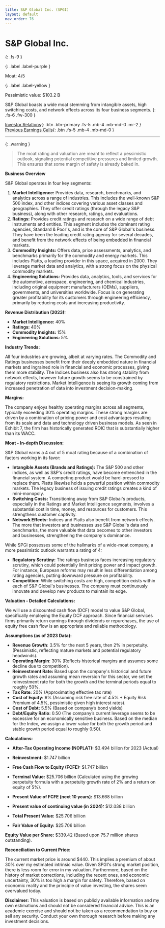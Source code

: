 ```yaml
---
title: S&P Global Inc. (SPGI)
layout: default
nav_order: 76
---
```


# S&P Global Inc.
{: .fs-9 }

{: .label .label-purple }

Moat: 4/5

{: .label .label-yellow }

Pessimistic value: $103.2 B

S&P Global boasts a wide moat stemming from intangible assets, high switching costs, and network effects across its four business segments.
{: .fs-6 .fw-300 }

[Investor Relations](https://www.google.com/search?q=SPGI+investor+relations){: .btn .btn-primary .fs-5 .mb-4 .mb-md-0 .mr-2 }
[Previous Earnings Calls](https://discountingcashflows.com/company/SPGI/transcripts/){: .btn .fs-5 .mb-4 .mb-md-0 }

---

{: .warning } 
>The moat rating and valuation are meant to reflect a pessimistic outlook, signaling potential competitive pressures and limited growth. This ensures that some margin of safety is already baked in.


**Business Overview**

S&P Global operates in four key segments:

1. **Market Intelligence:** Provides data, research, benchmarks, and analytics across a range of industries. This includes the well-known S&P 500 index, and other indices covering various asset classes and geographies. They offer credit ratings (through the legacy S&P business), along with other research, ratings, and evaluations.
2. **Ratings:** Provides credit ratings and research on a wide range of debt instruments and entities. This segment includes the dominant rating agencies, Standard & Poor's, and is the core of S&P Global's business. They have been the leading credit rating agency for several decades, and benefit from the network effects of being embedded in financial markets.
3. **Commodity Insights:** Offers data, price assessments, analytics, and benchmarks primarily for the commodity and energy markets. This includes Platts, a leading provider in this space, acquired in 2000. They leverage market data and analytics, with a strong focus on the physical commodity markets.
4. **Engineering Solutions:** Provides data, analytics, tools, and services for the automotive, aerospace, engineering, and chemical industries, including original equipment manufacturers (OEMs), suppliers, governments, and universities worldwide.  Focus is on generating greater profitability for its customers through engineering efficiency, primarily by reducing costs and increasing productivity.

**Revenue Distribution (2023):**

* **Market Intelligence:** 40%
* **Ratings:** 40%
* **Commodity Insights:** 15%
* **Engineering Solutions:** 5%

**Industry Trends:**

All four industries are growing, albeit at varying rates. The Commodity and Ratings businesses benefit from their deeply embedded nature in financial markets and ingrained role in financial and economic processes, giving them more stability. The Indices business also has strong stability from network effects, however future growth seems to be constrained by regulatory restrictions. Market Intelligence is seeing its growth coming from increased penetration of data into investment decision-making. 

**Margins:**

The company enjoys healthy operating margins across all segments, typically exceeding 30% operating margins. These strong margins are driven by a combination of pricing power and cost advantages resulting from its scale and data and technology driven business models. As seen in Exhibit 7, the firm has historically generated ROIC that is substantially higher than its WACC.

**Moat - In-depth Discussion:**

S&P Global earns a 4 out of 5 moat rating because of a combination of factors working in its favor:

* **Intangible Assets (Brands and Ratings):** The S&P 500 and other indices, as well as S&P's credit ratings, have become entrenched in the financial system. A competing product would be hard-pressed to replace them.  Platts likewise holds a powerful position within commodity markets. The legacy business of issuing credit ratings creates a kind of mini-monopoly.
* **Switching Costs:**  Transitioning away from S&P Global's products, especially in the Ratings and Market Intelligence segments, involves a substantial cost in time, money, and resources for customers. This strengthens customer captivity.
* **Network Effects:** Indices and Platts also benefit from network effects. The more that investors and businesses use S&P Global's data and benchmarks, the more valuable that data becomes to other investors and businesses, strengthening the company's dominance. 

While SPGI possesses some of the hallmarks of a wide-moat company, a more pessimistic outlook warrants a rating of 4:

* **Regulatory Scrutiny:** The ratings business faces increasing regulatory scrutiny, which could potentially limit pricing power and impact growth. For instance, European reforms may result in less differentiation among rating agencies, putting downward pressure on profitability.
* **Competition:** While switching costs are high, competition exists within each of S&P Global's businesses. The company must continuously innovate and develop new products to maintain its edge.

**Valuation - Detailed Calculations:**

We will use a discounted cash flow (DCF) model to value S&P Global, specifically employing the Equity DCF approach.  Since financial services firms primarily return earnings through dividends or repurchases, the use of equity free cash flow is an appropriate and reliable methodology. 

**Assumptions (as of 2023 Data):**

* **Revenue Growth:** 3.5% for the next 5 years, then 2% in perpetuity. (Pessimistic, reflecting mature markets and potential regulatory headwinds).
* **Operating Margin:**  30% (Reflects historical margins and assumes some decline due to competition).
* **Reinvestment Rate:** Based upon the company's historical and future growth rates and assuming mean reversion for this sector, we set the reinvestment rate for both the growth and the terminal periods equal to roughly 50%. 
* **Tax Rate:**  20% (Approximating effective tax rate)
* **Cost of Equity:**  9% (Assuming risk free rate of 4.5% + Equity Risk Premium of 4.5%, pessimistic given high interest rates).
* **Cost of Debt:** 5.5% (Based on company’s bond yields)
* **Debt/Equity Ratio:** 0.50 (The company’s current leverage seems to be excessive for an economically sensitive business. Based on the median for the Index, we assign a lower value for both the growth period and stable growth period equal to roughly 0.50).


**Calculations:**

* **After-Tax Operating Income (NOPLAT):** $3.494 billion for 2023 (Actual)
* **Reinvestment:** $1.747 billion
* **Free Cash Flow to Equity (FCFE):** $1.747 billion


* **Terminal Value:** $25.706 billion  (Calculated using the growing perpetuity formula with a perpetuity growth rate of 2% and a return on equity of 5%).
* **Present Value of FCFE (next 10 years):** $13.668 billion


* **Present value of continuing value (in 2024):** $12.038 billion
* **Total Present Value:** $25.706 billion
* **Fair Value of Equity:** $25.706 billion


**Equity Value per Share:** $339.42 (Based upon 75.7 million shares outstanding).

**Reconciliation to Current Price:**

The current market price is around $440. This implies a premium of about 30% over my estimated intrinsic value. Given SPGI's strong market position, there is less room for error in my valuation. Furthermore, based on the history of market corrections, including the recent ones, and economic uncertainty, 30% is too high a margin for safety.  Therefore, based on economic reality and the principle of value investing, the shares seem overvalued today.

**Disclaimer:**
This valuation is based on publicly available information and my own estimations and should not be considered financial advice. This is an academic exercise and should not be taken as a recommendation to buy or sell any security.  Conduct your own thorough research before making any investment decisions.